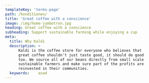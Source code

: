 ```yaml
---
templateKey: 'terms-page'
path: /konditionen/
title: 'Great coffee with a conscience'
image: /img/home-jumbotron.jpg
heading: Great coffee with a conscience
subheading: Support sustainable farming while enjoying a cup
meta:
  title: Why Kaldi
  description: >
      Kaldi is the coffee store for everyone who believes that
      great coffee shouldn't just taste good, it should do good
      too. We source all of our beans directly from small scale
      sustainable farmers and make sure part of the profits are
      reinvested in their communities.
  keywords:    asad
---
```


